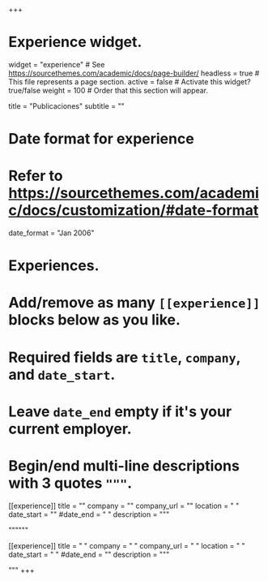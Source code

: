 +++
# Experience widget.
widget = "experience"  # See https://sourcethemes.com/academic/docs/page-builder/
headless = true  # This file represents a page section.
active = false  # Activate this widget? true/false
weight = 100  # Order that this section will appear.

title = "Publicaciones"
subtitle = ""

# Date format for experience
#   Refer to https://sourcethemes.com/academic/docs/customization/#date-format
date_format = "Jan 2006"

# Experiences.
#   Add/remove as many `[[experience]]` blocks below as you like.
#   Required fields are `title`, `company`, and `date_start`.
#   Leave `date_end` empty if it's your current employer.
#   Begin/end multi-line descriptions with 3 quotes `"""`.
[[experience]]
  title = ""
  company = ""
  company_url = ""
  location = " "
  date_start = ""
  #date_end = " "
  description = """  
  

  """"""

[[experience]]
  title = " "
  company = " "
  company_url = " "
  location = " "
  date_start = " "
  #date_end = ""
  description = """

  """
+++
